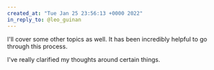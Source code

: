 ```yaml
---
created_at: "Tue Jan 25 23:56:13 +0000 2022"
in_reply_to: @leo_guinan
---
```


I'll cover some other topics as well. It has been incredibly helpful to go through this process.

I've really clarified my thoughts around certain things.